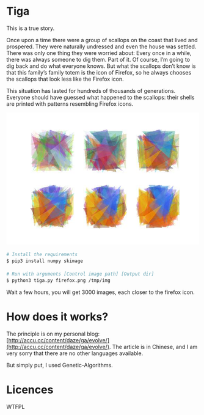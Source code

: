 # Tiga

This is a true story.

Once upon a time there were a group of scallops on the coast that lived and prospered. They were naturally undressed and even the house was settled. There was only one thing they were worried about: Every once in a while, there was always someone to dig them. Part of it. Of course, I’m going to dig back and do what everyone knows. But what the scallops don’t know is that this family’s family totem is the icon of Firefox, so he always chooses the scallops that look less like the Firefox icon.

This situation has lasted for hundreds of thousands of generations. Everyone should have guessed what happened to the scallops: their shells are printed with patterns resembling Firefox icons.

![img](./docs/sample.png)

```sh
# Install the requirements
$ pip3 install numpy skimage

# Run with arguments [Control image path] [Output dir]
$ python3 tiga.py firefox.png /tmp/img
```

Wait a few hours, you will get 3000 images, each closer to the firefox icon.

# How does it works?

The principle is on my personal blog: [http://accu.cc/content/daze/ga/evolve/](http://accu.cc/content/daze/ga/evolve/). The article is in Chinese, and I am very sorry that there are no other languages available.

But simply put, I used Genetic-Algorithms.

# Licences

WTFPL
